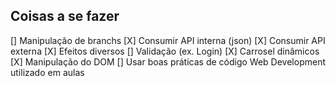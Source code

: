 ## Coisas a se fazer

[] Manipulação de branchs
[X] Consumir API interna (json)
[X] Consumir API externa
[X] Efeitos diversos
[] Validação (ex. Login)
[X] Carrosel dinâmicos
[X] Manipulação do DOM
[] Usar boas práticas de código Web Development utilizado em aulas